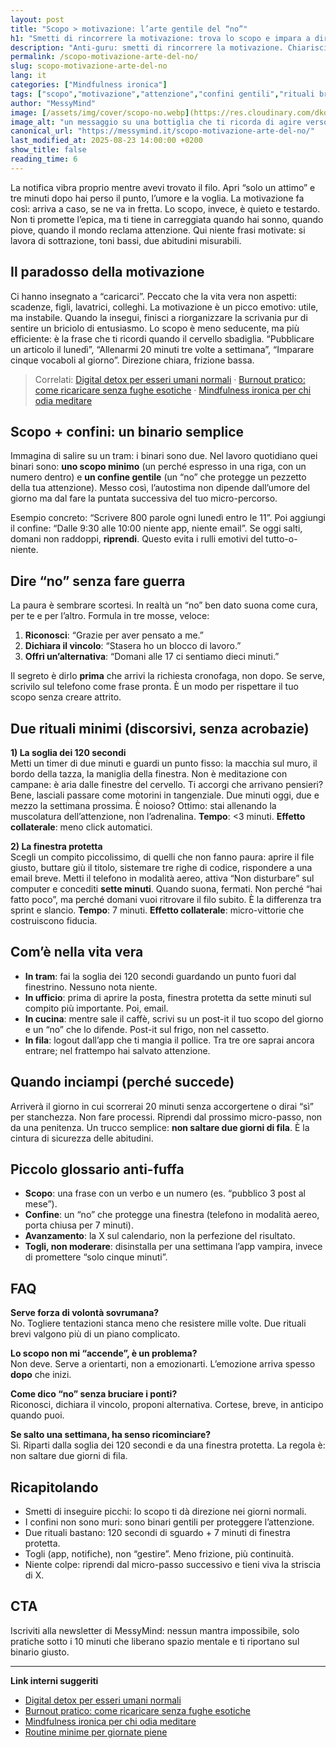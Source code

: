 ```yaml
---
layout: post
title: "Scopo > motivazione: l’arte gentile del “no”"
h1: "Smetti di rincorrere la motivazione: trova lo scopo e impara a dire no"
description: "Anti-guru: smetti di rincorrere la motivazione. Chiarisci lo scopo e difendilo con un “no” gentile + 2 rituali sotto i 10 minuti per proteggere l’attenzione."
permalink: /scopo-motivazione-arte-del-no/
slug: scopo-motivazione-arte-del-no
lang: it
categories: ["Mindfulness ironica"]
tags: ["scopo","motivazione","attenzione","confini gentili","rituali brevi","digital detox","togli non moderare"]
author: "MessyMind"
image: [/assets/img/cover/scopo-no.webp](https://res.cloudinary.com/dkoc4knvv/image/upload/v1755954729/motivazione_600_u1bxps.webp)
image_alt: "un messaggio su una bottiglia che ti ricorda di agire verso quello che vuoi e smettere solo di sperarci"
canonical_url: "https://messymind.it/scopo-motivazione-arte-del-no/"
last_modified_at: 2025-08-23 14:00:00 +0200
show_title: false
reading_time: 6
---
```


La notifica vibra proprio mentre avevi trovato il filo. Apri “solo un attimo” e tre minuti dopo hai perso il punto, l’umore e la voglia. La motivazione fa così: arriva a caso, se ne va in fretta. Lo scopo, invece, è quieto e testardo. Non ti promette l’epica, ma ti tiene in carreggiata quando hai sonno, quando piove, quando il mondo reclama attenzione. Qui niente frasi motivate: si lavora di sottrazione, toni bassi, due abitudini misurabili.

## Il paradosso della motivazione

Ci hanno insegnato a “caricarci”. Peccato che la vita vera non aspetti: scadenze, figli, lavatrici, colleghi. La motivazione è un picco emotivo: utile, ma instabile. Quando la insegui, finisci a riorganizzare la scrivania pur di sentire un briciolo di entusiasmo. Lo scopo è meno seducente, ma più efficiente: è la frase che ti ricordi quando il cervello sbadiglia. “Pubblicare un articolo il lunedì”, “Allenarmi 20 minuti tre volte a settimana”, “Imparare cinque vocaboli al giorno”. Direzione chiara, frizione bassa.

> Correlati: [Digital detox per esseri umani normali](/digital-detox-umani/) · [Burnout pratico: come ricaricare senza fughe esotiche](/burnout-pratico/) · [Mindfulness ironica per chi odia meditare](/mindfulness-ironica/)

## Scopo + confini: un binario semplice

Immagina di salire su un tram: i binari sono due. Nel lavoro quotidiano quei binari sono: **uno scopo minimo** (un perché espresso in una riga, con un numero dentro) e **un confine gentile** (un “no” che protegge un pezzetto della tua attenzione). Messo così, l’autostima non dipende dall’umore del giorno ma dal fare la puntata successiva del tuo micro-percorso.

Esempio concreto: “Scrivere 800 parole ogni lunedì entro le 11”. Poi aggiungi il confine: “Dalle 9:30 alle 10:00 niente app, niente email”. Se oggi salti, domani non raddoppi, **riprendi**. Questo evita i rulli emotivi del tutto-o-niente.

## Dire “no” senza fare guerra

La paura è sembrare scortesi. In realtà un “no” ben dato suona come cura, per te e per l’altro. Formula in tre mosse, veloce:

1. **Riconosci**: “Grazie per aver pensato a me.”
2. **Dichiara il vincolo**: “Stasera ho un blocco di lavoro.”
3. **Offri un’alternativa**: “Domani alle 17 ci sentiamo dieci minuti.”

Il segreto è dirlo **prima** che arrivi la richiesta cronofaga, non dopo. Se serve, scrivilo sul telefono come frase pronta. È un modo per rispettare il tuo scopo senza creare attrito.

## Due rituali minimi (discorsivi, senza acrobazie)

**1) La soglia dei 120 secondi**  
Metti un timer di due minuti e guardi un punto fisso: la macchia sul muro, il bordo della tazza, la maniglia della finestra. Non è meditazione con campane: è aria dalle finestre del cervello. Ti accorgi che arrivano pensieri? Bene, lasciali passare come motorini in tangenziale. Due minuti oggi, due e mezzo la settimana prossima. È noioso? Ottimo: stai allenando la muscolatura dell’attenzione, non l’adrenalina. **Tempo**: &lt;3 minuti. **Effetto collaterale**: meno click automatici.

**2) La finestra protetta**  
Scegli un compito piccolissimo, di quelli che non fanno paura: aprire il file giusto, buttare giù il titolo, sistemare tre righe di codice, rispondere a una email breve. Metti il telefono in modalità aereo, attiva “Non disturbare” sul computer e concediti **sette minuti**. Quando suona, fermati. Non perché “hai fatto poco”, ma perché domani vuoi ritrovare il filo subito. È la differenza tra sprint e slancio. **Tempo**: 7 minuti. **Effetto collaterale**: micro-vittorie che costruiscono fiducia.

## Com’è nella vita vera

- **In tram**: fai la soglia dei 120 secondi guardando un punto fuori dal finestrino. Nessuno nota niente.  
- **In ufficio**: prima di aprire la posta, finestra protetta da sette minuti sul compito più importante. Poi, email.  
- **In cucina**: mentre sale il caffè, scrivi su un post-it il tuo scopo del giorno e un “no” che lo difende. Post-it sul frigo, non nel cassetto.  
- **In fila**: logout dall’app che ti mangia il pollice. Tra tre ore saprai ancora entrare; nel frattempo hai salvato attenzione.

## Quando inciampi (perché succede)

Arriverà il giorno in cui scorrerai 20 minuti senza accorgertene o dirai “sì” per stanchezza. Non fare processi. Riprendi dal prossimo micro-passo, non da una penitenza. Un trucco semplice: **non saltare due giorni di fila**. È la cintura di sicurezza delle abitudini.

## Piccolo glossario anti-fuffa

- **Scopo**: una frase con un verbo e un numero (es. “pubblico 3 post al mese”).  
- **Confine**: un “no” che protegge una finestra (telefono in modalità aereo, porta chiusa per 7 minuti).  
- **Avanzamento**: la X sul calendario, non la perfezione del risultato.  
- **Togli, non moderare**: disinstalla per una settimana l’app vampira, invece di promettere “solo cinque minuti”.

## FAQ

**Serve forza di volontà sovrumana?**  
No. Togliere tentazioni stanca meno che resistere mille volte. Due rituali brevi valgono più di un piano complicato.

**Lo scopo non mi “accende”, è un problema?**  
Non deve. Serve a orientarti, non a emozionarti. L’emozione arriva spesso **dopo** che inizi.

**Come dico “no” senza bruciare i ponti?**  
Riconosci, dichiara il vincolo, proponi alternativa. Cortese, breve, in anticipo quando puoi.

**Se salto una settimana, ha senso ricominciare?**  
Sì. Riparti dalla soglia dei 120 secondi e da una finestra protetta. La regola è: non saltare due giorni di fila.

## Ricapitolando

- Smetti di inseguire picchi: lo scopo ti dà direzione nei giorni normali.  
- I confini non sono muri: sono binari gentili per proteggere l’attenzione.  
- Due rituali bastano: 120 secondi di sguardo + 7 minuti di finestra protetta.  
- Togli (app, notifiche), non “gestire”. Meno frizione, più continuità.  
- Niente colpe: riprendi dal micro-passo successivo e tieni viva la striscia di X.

## CTA

Iscriviti alla newsletter di MessyMind: nessun mantra impossibile, solo pratiche sotto i 10 minuti che liberano spazio mentale e ti riportano sul binario giusto.

---

**Link interni suggeriti**

- [Digital detox per esseri umani normali](/digital-detox-umani/)
- [Burnout pratico: come ricaricare senza fughe esotiche](/burnout-pratico/)
- [Mindfulness ironica per chi odia meditare](/mindfulness-ironica/)
- [Routine minime per giornate piene](/routine-minime/)

<script type="application/ld+json">
{
  "@context": "https://schema.org",
  "@type": "FAQPage",
  "mainEntity": [
    {
      "@type": "Question",
      "name": "Serve forza di volontà sovrumana?",
      "acceptedAnswer": {
        "@type": "Answer",
        "text": "No. Togliere tentazioni stanca meno che resistere mille volte. Due rituali brevi valgono più di un piano complicato."
      }
    },
    {
      "@type": "Question",
      "name": "Lo scopo non mi “accende”, è un problema?",
      "acceptedAnswer": {
        "@type": "Answer",
        "text": "Non deve. Serve a orientarti, non a emozionarti. L’emozione arriva spesso dopo che inizi."
      }
    },
    {
      "@type": "Question",
      "name": "Come dico “no” senza bruciare i ponti?",
      "acceptedAnswer": {
        "@type": "Answer",
        "text": "Riconosci, dichiara il vincolo, proponi alternativa. Cortese, breve, in anticipo quando puoi."
      }
    },
    {
      "@type": "Question",
      "name": "Se salto una settimana, ha senso ricominciare?",
      "acceptedAnswer": {
        "@type": "Answer",
        "text": "Sì. Riparti dalla soglia dei 120 secondi e da una finestra protetta. La regola è: non saltare due giorni di fila."
      }
    }
  ]
}
</script>
